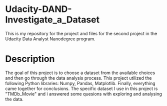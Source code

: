 # Udacity-DAND-Investigate_a_Dataset
This is my repository for the project and files for the second project in the Udacity Data Analyst Nanodegree program.

# Description
The goal of this project is to choose a dataset from the available choices and then go through the data analysis process. This project utilized the following Python libraries: Numpy, Pandas, Matplotlib. Finally, everything came together for conclusions. The specific dataset I use in this project is "TMDb_Movie" and i answered some quesions with exploring and analysing the data.
